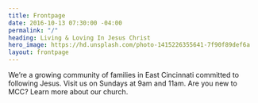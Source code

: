 ```yaml
---
title: Frontpage
date: 2016-10-13 07:30:00 -04:00
permalink: "/"
heading: Living & Loving In Jesus Christ
hero_image: https://hd.unsplash.com/photo-1415226355641-7f90f89def6a
layout: frontpage
---
```


We’re a growing community of families in East Cincinnati committed to following Jesus. Visit us on Sundays at 9am and 11am. Are you new to MCC? Learn more about our church.